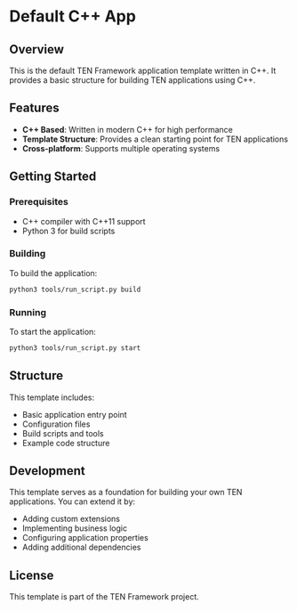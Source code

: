 # Default C++ App

## Overview

This is the default TEN Framework application template written in C++. It provides a basic structure for building TEN applications using C++.

## Features

- **C++ Based**: Written in modern C++ for high performance
- **Template Structure**: Provides a clean starting point for TEN applications
- **Cross-platform**: Supports multiple operating systems

## Getting Started

### Prerequisites

- C++ compiler with C++11 support
- Python 3 for build scripts

### Building

To build the application:

```bash
python3 tools/run_script.py build
```

### Running

To start the application:

```bash
python3 tools/run_script.py start
```

## Structure

This template includes:

- Basic application entry point
- Configuration files
- Build scripts and tools
- Example code structure

## Development

This template serves as a foundation for building your own TEN applications. You can extend it by:

- Adding custom extensions
- Implementing business logic
- Configuring application properties
- Adding additional dependencies

## License

This template is part of the TEN Framework project.

